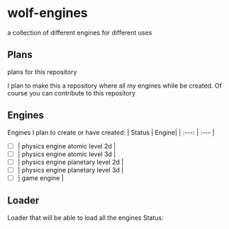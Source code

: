 # wolf-engines
a collection of different engines for different uses

## Plans

plans for this repository

I plan to make this a repository where all my engines while be created. Of course you can contribute to this repository


## Engines

Engines I plan to create or have created:
| Status | Engine|
| :---: | :--- |
 - [ ]  | physics engine atomic level 2d |
 - [ ]  | physics engine atomic level 3d |
 - [ ]  | physics engine planetary level 2d |
 - [ ]  | physics engine planetary level 3d |
 - [ ]  | game engine |

## Loader

Loader that will be able to load all the engines
Status: 
